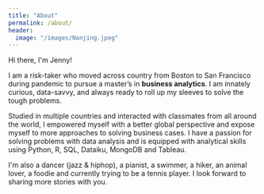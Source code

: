 ```yaml
---
title: "About"
permalink: /about/
header:
  image: "/images/Nanjing.jpeg"
---
```

Hi there, I'm Jenny!

I am a risk-taker who moved across country from Boston to San Francisco during pandemic to pursue a master’s in **business analytics**. I am innately curious, data-savvy, and always ready to roll up my sleeves to solve the tough problems. 

Studied in multiple countries and interacted with classmates from all around the world, I empowered myself with a better global perspective and expose myself to more approaches to solving business cases. I have a passion for solving problems with data analysis and is equipped with analytical skills using Python, R, SQL, Dataiku, MongoDB and Tableau.

I'm also a dancer (jazz & hiphop), a pianist, a swimmer, a hiker, an animal lover, a foodie and currently trying to be a tennis player. I look forward to sharing more stories with you. 
